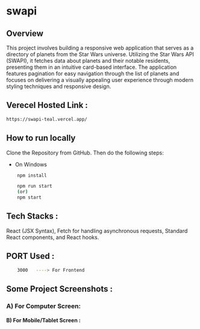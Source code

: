 # swapi
## Overview
This project involves building a responsive web application that serves as a directory of planets from the Star Wars universe. Utilizing the Star Wars API (SWAPI), it fetches data about planets and their notable residents, presenting them in an intuitive card-based interface. The application features pagination for easy navigation through the list of planets and focuses on delivering a visually appealing user experience through modern styling techniques and responsive design.

## Verecel Hosted Link :
```bash
https://swapi-teal.vercel.app/
```

## How to run locally

Clone the Repository from GitHub. Then do the following steps:

- On Windows

```bash
    npm install
```

```bash
    npm run start
    (or)
    npm start 
```

## Tech Stacks :

React (JSX Syntax), Fetch for handling asynchronous requests, Standard React components, and React hooks.

## PORT Used :

```bash
    3000   ----> For Frontend
```
## Some Project Screenshots :
### A) For Computer Screen:

#### B) For Mobile/Tablet Screen :
